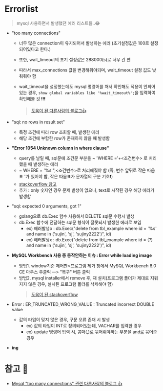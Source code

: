 # Errorlist
> mysql 사용하면서 발생했던 에러 리스트들..😂

+ "too many connections"     

   + 너무 많은 connection이 유지되어서 발생하는 에러 (초기설정값은 100로 설정되어있다고 한다.)   

   + 또한, wait_timeout의 초기 설정값은 288000(s)로 너무 긴 편
   + 따라서 max_connections 값을 변경해줘야되며, wait_timeout 설정 값도 낮춰줘야 함
   + wait_timeout을 설정했는데도 mysql 명령어를 쳐서 확인해도 적용이 안되어있는 경우, `show global variables like '%wait_timeout%';`을 입력하여 확인해볼 것 ❗❗❗
      > [도움이 된 다른사람의 블로그👍](https://velog.io/@army262/mysql-waittimeout)

+ "sql: no rows in result set"
   + 특정 조건에 따라 row 조회할 때, 발생한 에러
   + 해당 조건에 부합한 row가 존재하지 않을 때 발생함

+ **"Error 1054 Unknown column in where clause"**
   + query를 날릴 때, sql문에 조건문 부분을 ~ 'WHERE ='+<조건변수> 로 처리 했을 때 발생하는 에러
   + ~ WHERE = '%s'",<조건변수>로 처리해줘야 함 (즉, 변수 앞뒤로 작은 따옴표 '가 있어야 함, 작은 따옴표가 문자열의 구분 기호❗)
   + [stackoverflow 참고](https://stackoverflow.com/questions/61848379/error-1054-unknown-column-in-where-clause)
   + 추가 : only 숫자인 경우 문제 발생이 없으나, text로 시작된 경우 해당 에러가 발생함

+ "sql: expected 0 arguments, got 1"
   + golang으로 db.Exec 함수 사용해서 DELETE sql문 수행시 발생
   + db.Exec 함수에 전달하는 sql문 형식이 잘못되서 발생한 에러로 보임
      + ex) 에러발생o : db.Exec("delete from tbl_example where id = '%s' and name in ('sujin', 'sj', 'sujiny2222')", id)
      + ex) 에러발생x : db.Exec("delete from tbl_example where id = (?) and name in ('sujin', 'sj', 'sujiny2222')", id)

+ **MySQL Workbench 사용 중 동작안하는 이슈 : Error while loading image**
   + 방법1. window기준 제어판>프로그램 제거 창에서 MySQL Workbench 8.0 CE 마우스 우클릭 --> "복구" 버튼 클릭
   + 방법2. mysql installer에서 remove 후, 재 설치(프로그램 폴더가 제대로 지워지지 않은 경우, 설치된 프로그램 폴더를 삭제해야 함)
      > [도움이 된 stackoverflow](https://stackoverflow.com/questions/44690836/how-to-solve-mysql-error-which-occurs-while-loading-image)

+ Error : ER_TRUNCATED_WRONG_VALUE : Truncated incorrect DOUBLE value
  + 값의 타입이 맞지 않은 경우, 구문 오류 존재 시 발생
      + ex) 값의 타입이 INT로 정의되어있는데, VACHAR를 입력한 경우
      + ex) update 명령어 입력 시, 콤마(,)로 묶어줘야하는 부분을 and로 묶어준 경우
        

+ **ing**


# 참고 💫
+ [Mysql "too many connections" 관련 다른사람의 블로그 👍](https://plogger.tistory.com/entry/MySQL-Too-many-connections-Max-Connection-%EC%A1%B0%EC%A0%95)

